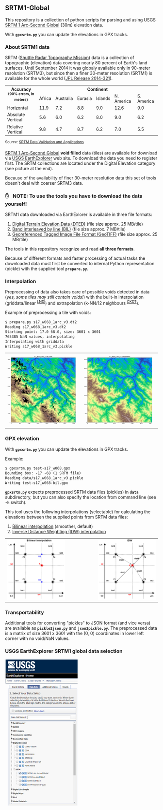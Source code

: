 ## SRTM1-Global

This repository is a collection of python scripts for parsing and using
USGS [SRTM 1 Arc-Second Global] (30m) elevation data.

With **`gpxsrtm.py`** you can update the elevations in GPX tracks.

### About SRTM1 data

SRTM ([Shuttle Radar Topography Mission]) data is a collection of topographic
(elevation) data covering nearly 80 percent of Earth's land surfaces. Until
September 2014 it was globaly available only in 90-meter resolution (SRTM3),
but since then a finer 30-meter resolution (SRTM1) is available for the
whole world ([JPL Release 2014-321]).

<table>
<tr><th rowspan=2>Accuracy<br><sup>(90% errors, in meters)</sup></th><th colspan=6>Continent</th></tr>
<tr><td>Africa</td><td>Australia</td><td>Eurasia</td><td>Islands</td><td>N. America</td><td>S. America</td></tr>
<tr><td>Horizontal</td>       <td>11.9</td><td>7.2</td><td>8.8</td><td>9.0</td><td>12.6</td><td>9.0</td></tr>
<tr><td>Absolute Vertical</td><td> 5.6</td><td>6.0</td><td>6.2</td><td>8.0</td><td> 9.0</td><td>6.2</td></tr>
<tr><td>Relative Vertical</td><td> 9.8</td><td>4.7</td><td>8.7</td><td>6.2</td><td> 7.0</td><td>5.5</td></tr>
</table>

<sup>Source: [SRTM Data Validation and Applications]</sup>

[SRTM 1 Arc-Second Global] **void filled** data (tiles) are available for
download via [USGS EarthExplorer] web site. To download the data you need to
register first. The SRTM collections are located under the Digital Elevation
category (see picture at the end).

Because of the availability of finer 30-meter resolution data this set of
tools doesn't deal with coarser SRTM3 data.

### :hand: &nbsp; NOTE: To use the tools you have to download the data yourself!

SRTM1 data downloaded via EarthExlorer is available in three file formats:

1. [Digital Terrain Elevation Data (DTED)] (file size approx. 25 MB/tile)
2. [Band interleaved by line (BIL)] (file size approx. 7 MB/tile)
3. [Georeferenced Tagged Image File Format (GeoTIFF)]  (file size approx. 25 MB/tile)

The tools in this repository recognize and read **all three formats**.

Because of different formats and faster processing of actual tasks the
downloaded data must first be converted to internal Python representation
(pickle) with the supplied tool **`prepare.py`**.

### Interpolation

Preprocessing of data also takes care of possible voids detected in data
(*yes, some tiles may still contain voids!*) with the built-in interpolation
(griddata/linear <sup>[LNDI]</sup>) and extrapolation (k-NN/12 neighbours
<sup>[CKDT]</sup>).

Example of preprocessing a tile with voids:
```
$ prepare.py s17_w068_1arc_v3.dt2
Reading s17_w068_1arc_v3.dt2
Starting point: 17.0 68.0, size: 3601 x 3601
765385 NaN values, interpolating
Interpolating with griddata
Writing s17_w068_1arc_v3.pickle
```

<table><tr>
<td><img src="images/s17_w068_1arc_v3-raw.png" width="480px"></td>
<td><img src="images/s17_w068_1arc_v3-int.png" width="480px"></td>
</tr></table>

### GPX elevation

With **`gpxsrtm.py`** you can update the elevations in GPX tracks.

Example:
```
$ gpxsrtm.py test-s17_w068.gpx
Bounding box: -17 -68 (1 SRTM file)
Reading data/s17_w068_1arc_v3.pickle
Writing test-s17_w068-bil.gpx
```

**`gpxsrtm.py`** expects preprocessed SRTM data files (pickles) in **`data`**
subdirectory, but you can also specify the location from command line (see
**`-h`** switch).

This tool uses the following interpolations (selectable) for calculating
the elevations between the supplied points from SRTM data files:
1. [Bilinear interpolation] (smoother, default)
2. [Inverse Distance Weighting (IDW) interpolation]

<table><tr>
<td><img src="images/Bilinear.png" width="300px"></td>
<td width=80px></td>
<td><img src="images/IDW.png" width="300px"></td>
</tr></table>

### Transportability

Additional tools for converting "pickles" to JSON format (and vice versa) are
available as **`pickle2json.py`** and **`json2pickle.py`**.
The preprocessed data is a matrix of size 3601 x 3601 with the (0, 0)
coordinates in lower left corner with no void/NaN values.

### USGS EarthExplorer SRTM1 global data selection

<img src="images/USGS_EarthExplorer.png" height="480px">

[SRTM 1 Arc-Second Global]: https://www.usgs.gov/centers/eros/science/usgs-eros-archive-digital-elevation-shuttle-radar-topography-mission-srtm-1-arc
[Shuttle Radar Topography Mission]: https://www2.jpl.nasa.gov/srtm/mission.htm
[JPL Release 2014-321]: https://www.jpl.nasa.gov/news/news.php?release=2014-321
[USGS EarthExplorer]: http://earthexplorer.usgs.gov
[Digital Terrain Elevation Data (DTED)]: https://www.dlr.de/eoc/en/Portaldata/60/Resources/dokumente/7_sat_miss/SRTM-XSAR-DEM-DTED-1.1.pdf
[Band interleaved by line (BIL)]: http://webhelp.esri.com/arcgisdesktop/9.3/index.cfm?topicname=BIL,_BIP,_and_BSQ_raster_files
[Georeferenced Tagged Image File Format (GeoTIFF)]: https://nanopdf.com/downloadFile/irs-p6-awifs-product-geotiff-format-description_pdf
[SRTM Data Validation and Applications]: https://www.researchgate.net/profile/Vijith_H/post/What_is_the_vertical_resolutionaccuracy_of_Global_SRTM_1_arc_second_30_m2/attachment/59d6407179197b807799ca7e/AS%3A431123886022658%401479799352926/download/SRTM-program-final-version.pdf
[Bilinear interpolation]: https://en.wikipedia.org/wiki/Bilinear_interpolation
[Inverse Distance Weighting (IDW) interpolation]: https://en.wikipedia.org/wiki/Inverse_distance_weighting
[LNDI]: https://docs.scipy.org/doc/scipy/reference/generated/scipy.interpolate.LinearNDInterpolator.html
[CKDT]: https://docs.scipy.org/doc/scipy/reference/generated/scipy.spatial.cKDTree.html